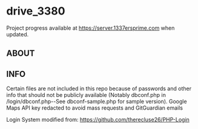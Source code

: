 # drive_3380
Project progress available at https://server.1337ersprime.com when updated.

## ABOUT


## INFO
Certain files are not included in this repo because of passwords and other info that should not be publicly available (Notably dbconf.php in /login/dbconf.php--See dbconf-sample.php for sample version). Google Maps API key redacted to avoid mass requests and GitGuardian emails

Login System modified from: https://github.com/therecluse26/PHP-Login
